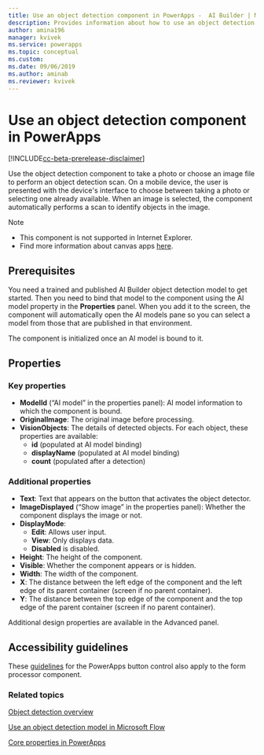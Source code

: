 ```yaml
---
title: Use an object detection component in PowerApps -  AI Builder | Microsoft Docs
description: Provides information about how to use an object detection component in PowerApps
author: amina196
manager: kvivek
ms.service: powerapps
ms.topic: conceptual
ms.custom: 
ms.date: 09/06/2019
ms.author: aminab
ms.reviewer: kvivek
---
```


# Use an object detection component in PowerApps

[!INCLUDE[cc-beta-prerelease-disclaimer](./includes/cc-beta-prerelease-disclaimer.md)]

Use the object detection component to take a photo or choose an image file to perform an object detection scan. On a mobile device, the user is presented with the device's interface to choose between taking a photo or selecting one already available. When an image is selected, the component automatically performs a scan to identify objects in the image.

 > [!NOTE]
 >
 > - This component is not supported in Internet Explorer.
 > - Find more information about canvas apps [here](/powerapps/maker/canvas-apps/getting-started).

## Prerequisites

You need a trained and published AI Builder object detection model to get started. Then you need to bind that model to the component using the AI model property in the **Properties** panel. When you add it to the screen, the component will automatically open the AI models pane so you can select a model from those that are published in that environment.

The component is initialized once an AI model is bound to it.

## Properties

### Key properties

 - **ModelId** (“AI model” in the properties panel): AI model information to which the component is bound.
 - **OriginalImage**: The original image before processing.
 - **VisionObjects**: The details of detected objects. For each object, these properties are available:
    - **id** (populated at AI model binding)
    - **displayName** (populated at AI model binding)
    - **count** (populated after a detection)

### Additional properties
 - **Text**: Text that appears on the button that activates the object detector.
 - **ImageDisplayed** (“Show image” in the properties panel): Whether the component displays the image or not.
 - **DisplayMode**:
    - **Edit**: Allows user input.
    - **View**: Only displays data. 
    - **Disabled** is disabled.
 - **Height**: The height of the component.
 - **Visible**: Whether the component appears or is hidden.
 - **Width**: The width of the component.
 - **X**: The distance between the left edge of the component and the left edge of its parent container (screen if no parent container).
 - **Y**: The distance between the top edge of the component and the top edge of the parent container (screen if no parent container).

Additional design properties are available in the Advanced panel.

## Accessibility guidelines
These [guidelines](/powerapps/maker/canvas-apps/controls/control-button) for the PowerApps button control also apply to the form processor component.

### Related topics
[Object detection overview](object-detection-overview.md)

[Use an object detection model in Microsoft Flow](object-detection-model-in-flow.md)

[Core properties in PowerApps](/powerapps/maker/canvas-apps/controls/properties-core)
